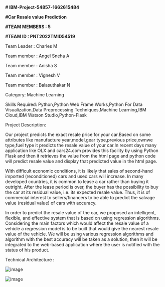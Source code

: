 **# IBM-Project-54857-1662615484**

**#Car Resale value Prediction**

**#TEAM MEMBERS : 5**

**#TEAM ID : PNT2022TMID54519**

Team Leader : Charles M

Team member : Angel Sneha A

Team member : Anisha S

Team member : Vignesh V

Team member : Balasuthakar N

Category: Machine Learning

Skills Required: Python,Python Web Frame Works,Python For Data Visualization,Data Preprocessing Techniques,Machine Learning,IBM Cloud,IBM Watson Studio,Python-Flask

Project Description:

Our project predicts the exact resale price for your car.Based on some attributes like manufacture year,model,gear type,previous price,ownwe type,fuel type it predicts
the resale value of your car.In recent days many application like OLX and cars24.com provides this facility by using Python Flask and then it retrieves the value from the html page and  python code will predict resale value and display that predicted value in the html page.

With difficult economic conditions, it is likely that sales of second-hand imported (reconditioned) cars and used cars will increase. In many developed countries, it is common to lease a car rather than buying it outright. After the lease period is over, the buyer has the possibility to buy the car at its residual value, i.e. its expected resale value. Thus, it is of commercial interest to sellers/financers to be able to predict the salvage value (residual value) of cars with accuracy.

In order to predict the resale value of the car, we proposed an intelligent, flexible, and effective system that is based on using regression algorithms. Considering the main factors which would affect the resale value of a vehicle a regression model is to be built that would give the nearest resale value of the vehicle. We will be using various regression algorithms and algorithm with the best accuracy will be taken as a solution, then it will be integrated to the web-based application where the user is notified with the status of his product.

Technical Architecture :

![image](https://user-images.githubusercontent.com/113457138/197110367-e36753f6-52e8-40f3-9064-696aaae61e02.png)

![image](https://user-images.githubusercontent.com/113457138/197110758-c8c9bbaa-ca8f-4e79-b4b5-ca736b7b41e4.png)

